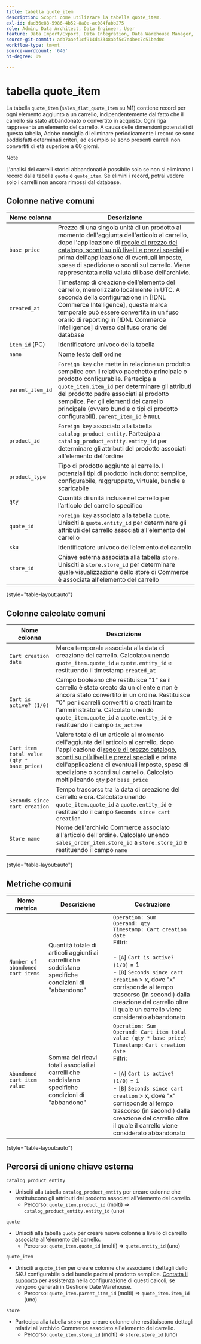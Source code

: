 ```yaml
---
title: tabella quote_item
description: Scopri come utilizzare la tabella quote_item.
exl-id: dad36e88-5986-4b52-8a0e-ac084fabb275
role: Admin, Data Architect, Data Engineer, User
feature: Data Import/Export, Data Integration, Data Warehouse Manager, Commerce Tables
source-git-commit: adb7aaef1cf914d43348abf5c7e4bec7c51bed0c
workflow-type: tm+mt
source-wordcount: '646'
ht-degree: 0%

---
```


# tabella quote_item

La tabella `quote_item` (`sales_flat_quote_item` su M1) contiene record per ogni elemento aggiunto a un carrello, indipendentemente dal fatto che il carrello sia stato abbandonato o convertito in acquisto. Ogni riga rappresenta un elemento del carrello. A causa delle dimensioni potenziali di questa tabella, Adobe consiglia di eliminare periodicamente i record se sono soddisfatti determinati criteri, ad esempio se sono presenti carrelli non convertiti di età superiore a 60 giorni.

>[!NOTE]
>
>L&#39;analisi dei carrelli storici abbandonati è possibile solo se non si eliminano i record dalla tabella `quote` e `quote_item`. Se elimini i record, potrai vedere solo i carrelli non ancora rimossi dal database.

## Colonne native comuni

| **Nome colonna** | **Descrizione** |
|---|---|
| `base_price` | Prezzo di una singola unità di un prodotto al momento dell&#39;aggiunta dell&#39;articolo al carrello, dopo l&#39;applicazione di [regole di prezzo del catalogo, sconti su più livelli e prezzi speciali](https://experienceleague.adobe.com/docs/commerce-admin/catalog/products/pricing/pricing-advanced.html) e prima dell&#39;applicazione di eventuali imposte, spese di spedizione o sconti sul carrello. Viene rappresentata nella valuta di base dell&#39;archivio. |
| `created_at` | Timestamp di creazione dell’elemento del carrello, memorizzato localmente in UTC. A seconda della configurazione in [!DNL Commerce Intelligence], questa marca temporale può essere convertita in un fuso orario di reporting in [!DNL Commerce Intelligence] diverso dal fuso orario del database |
| `item_id` (PC) | Identificatore univoco della tabella |
| `name` | Nome testo dell&#39;ordine |
| `parent_item_id` | `Foreign key` che mette in relazione un prodotto semplice con il relativo pacchetto principale o prodotto configurabile. Partecipa a `quote_item.item_id` per determinare gli attributi del prodotto padre associati al prodotto semplice. Per gli elementi del carrello principale (ovvero bundle o tipi di prodotto configurabili), `parent_item_id` è `NULL` |
| `product_id` | `Foreign key` associato alla tabella `catalog_product_entity`. Partecipa a `catalog_product_entity.entity_id` per determinare gli attributi del prodotto associati all&#39;elemento dell&#39;ordine |
| `product_type` | Tipo di prodotto aggiunto al carrello. I potenziali [tipi di prodotto](https://experienceleague.adobe.com/docs/commerce-admin/catalog/products/product-create.html#product-types) includono: semplice, configurabile, raggruppato, virtuale, bundle e scaricabile |
| `qty` | Quantità di unità incluse nel carrello per l’articolo del carrello specifico |
| `quote_id` | `Foreign key` associato alla tabella `quote`. Unisciti a `quote.entity_id` per determinare gli attributi del carrello associati all&#39;elemento del carrello |
| `sku` | Identificatore univoco dell’elemento del carrello |
| `store_id` | Chiave esterna associata alla tabella `store`. Unisciti a `store.store_id` per determinare quale visualizzazione dello store di Commerce è associata all&#39;elemento del carrello |

{style="table-layout:auto"}

## Colonne calcolate comuni

| **Nome colonna** | **Descrizione** |
|---|---|
| `Cart creation date` | Marca temporale associata alla data di creazione del carrello. Calcolato unendo `quote_item.quote_id` a `quote.entity_id` e restituendo il timestamp `created_at` |
| `Cart is active? (1/0)` | Campo booleano che restituisce &quot;1&quot; se il carrello è stato creato da un cliente e non è ancora stato convertito in un ordine. Restituisce &quot;0&quot; per i carrelli convertiti o creati tramite l’amministratore. Calcolato unendo `quote_item.quote_id` a `quote.entity_id` e restituendo il campo `is_active` |
| `Cart item total value (qty * base_price)` | Valore totale di un articolo al momento dell&#39;aggiunta dell&#39;articolo al carrello, dopo l&#39;applicazione di [regole di prezzo catalogo, sconti su più livelli e prezzi speciali](https://experienceleague.adobe.com/docs/commerce-admin/catalog/products/pricing/pricing-advanced.html) e prima dell&#39;applicazione di eventuali imposte, spese di spedizione o sconti sul carrello. Calcolato moltiplicando `qty` per `base_price` |
| `Seconds since cart creation` | Tempo trascorso tra la data di creazione del carrello e ora. Calcolato unendo `quote_item.quote_id` a `quote.entity_id` e restituendo il campo `Seconds since cart creation` |
| `Store name` | Nome dell&#39;archivio Commerce associato all&#39;articolo dell&#39;ordine. Calcolato unendo `sales_order_item.store_id` a `store.store_id` e restituendo il campo `name` |

{style="table-layout:auto"}

## Metriche comuni

| **Nome metrica** | **Descrizione** | **Costruzione** |
|---|---|---|
| `Number of abandoned cart items` | Quantità totale di articoli aggiunti ai carrelli che soddisfano specifiche condizioni di &quot;abbandono&quot; | `Operation: Sum`<br/>`Operand: qty`<br/>`Timestamp: Cart creation date`<br>Filtri:<br><br>- \[`A`\] `Cart is active? (1/0)` = 1<br>- \[`B`\] `Seconds since cart creation` > x, dove &quot;x&quot; corrisponde al tempo trascorso (in secondi) dalla creazione del carrello oltre il quale un carrello viene considerato abbandonato |
| `Abandoned cart item value` | Somma dei ricavi totali associati ai carrelli che soddisfano specifiche condizioni di &quot;abbandono&quot; | `Operation: Sum`<br>`Operand: Cart item total value (qty * base_price)`<br>`Timestamp:` `Cart creation date`<br>Filtri:<br><br>- \[`A`\] `Cart is active? (1/0)` = 1<br>- \[`B`\] `Seconds since cart creation` > x, dove &quot;x&quot; corrisponde al tempo trascorso (in secondi) dalla creazione del carrello oltre il quale il carrello viene considerato abbandonato |

{style="table-layout:auto"}

## Percorsi di unione chiave esterna

`catalog_product_entity`

* Unisciti alla tabella `catalog_product_entity` per creare colonne che restituiscono gli attributi del prodotto associati all&#39;elemento del carrello.
   * Percorso: `quote_item.product_id` (molti) => `catalog_product_entity.entity_id` (uno)

`quote`

* Unisciti alla tabella `quote` per creare nuove colonne a livello di carrello associate all&#39;elemento del carrello.
   * Percorso: `quote_item.quote_id` (molti) => `quote.entity_id` (uno)

`quote_item`

* Unisciti a `quote_item` per creare colonne che associano i dettagli dello SKU configurabile o del bundle padre al prodotto semplice. [Contatta il supporto](https://experienceleague.adobe.com/docs/commerce-knowledge-base/kb/troubleshooting/miscellaneous/mbi-service-policies.html) per assistenza nella configurazione di questi calcoli, se vengono generati in Gestione Date Warehouse.
   * Percorso: `quote_item.parent_item_id` (molti) => `quote_item.item_id` (uno)

`store`

* Partecipa alla tabella `store` per creare colonne che restituiscono dettagli relativi all&#39;archivio Commerce associato all&#39;elemento del carrello.
   * Percorso: `quote_item.store_id` (molti) => `store.store_id` (uno)

